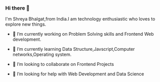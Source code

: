

### Hi there 👋

I'm Shreya Bhalgat,from India.I am technology enthusiastic who loves to explore new things.

- 🔭 I’m currently working on Problem Solving skills and Frontend Web development.

- 🌱 I’m currently learning Data Structure,Javscript,Computer networks,Operating system.

- 👯 I’m looking to collaborate on Frontend Projects

- 🤔 I’m looking for help with Web Development and Data Science


